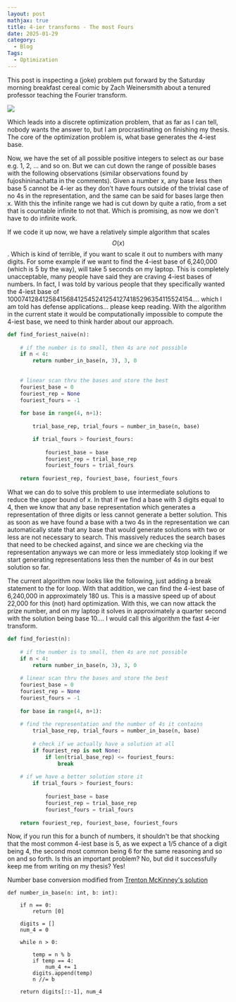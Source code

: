 ```yaml
---
layout: post
mathjax: true
title: 4-ier transforms - The most Fours 
date: 2025-01-29
category:
  - Blog
Tags:
  - Optimization
---
```


This post is inspecting a (joke) problem put forward by the Saturday morning breakfast cereal comic by Zach Weinersmith about a tenured professor teaching the Fourier transform.

![](https://www.smbc-comics.com/comics/20130201.gif)

Which leads into a discrete optimization problem, that as far as I can tell, nobody wants the answer to, but I am procrastinating on finishing my thesis. The core of the optimization problem is, what base generates the 4-iest base.

Now, we have the set of all possible positive integers to select as our base e.g. 1, 2, ... and so on. But we can cut down the range of possible bases with the following observations (similar observations found by fujoshininachatta in the comments). Given a number x, any base less then base 5 cannot be 4-ier as they don't have fours outside of the trivial case of no 4s in the representation, and the same can be said for bases large then x. With this the infinite range we had is cut down by quite a ratio, from a set that is countable infinite to not that. Which is promising, as now we don't have to do infinite work. 


If we code it up now, we have a relatively simple algorithm that scales $$O(x)$$. Which is kind of terrible, if you want to scale it out to numbers with many digits. For some example if we want to find the 4-iest base of 6,240,000 (which is 5 by the way), will take 5 seconds on my laptop. This is completely unacceptable, many people have said they are craving 4-iest bases of numbers. In fact, I was told by various people that they specifically wanted the 4-iest base of 10007412841258415684125452412541274185296354115524154.... which I am told has defense applications... please keep reading. With the algorithm in the current state it would be computationally impossible to compute the 4-iest base, we need to think harder about our approach.

```python
def find_foriest_naive(n):
    
    # if the number is to small, then 4s are not possible
    if n < 4:
        return number_in_base(n, 3), 3, 0 
    
    
    # linear scan thru the bases and store the best
    fouriest_base = 0
    fouriest_rep = None
    fouriest_fours = -1
    
    for base in range(4, n+1):
        
        trial_base_rep, trial_fours = number_in_base(n, base)

        if trial_fours > fouriest_fours:
            
            fouriest_base = base
            fouriest_rep = trial_base_rep
            fouriest_fours = trial_fours
    
    return fouriest_rep, fouriest_base, fouriest_fours
```

What we can do to solve this problem to use intermediate solutions to reduce the upper bound of $x$. In that if we find a base with 3 digits equal to 4, then we know that any base representation which generates a representation of three digits or less cannot generate a better solution. This as soon as we have found a base with a two 4s in the representation we can automatically state that any base that would generate solutions with two or less are not necessary to search. This massively reduces the search bases that need to be checked against, and since we are checking via the representation anyways we can more or less immediately stop looking if we start generating representations less then the number of 4s in our best solution so far.

The current algorithm now looks like the following, just adding a break statement to the for loop. With that addition, we can find the 4-iest base of 6,240,000 in approximately 180 us. This is a massive speed up of about 22,000 for this (not) hard optimization. With this, we can now attack the prize number, and on my laptop it solves in approximately a quarter second with the solution being base 10.... I would call this algorithm the fast 4-ier transform.

```python
def find_foriest(n):
    
    # if the number is to small, then 4s are not possible
    if n < 4:
        return number_in_base(n, 3), 3, 0 
    
    # linear scan thru the bases and store the best
    fouriest_base = 0
    fouriest_rep = None
    fouriest_fours = -1
    
    for base in range(4, n+1):
        
	# find the representation and the number of 4s it contains
        trial_base_rep, trial_fours = number_in_base(n, base)
        
        # check if we actually have a solution at all
        if fouriest_rep is not None:
            if len(trial_base_rep) <= fouriest_fours:
                break
        
	# if we have a better solution store it
        if trial_fours > fouriest_fours:
            
            fouriest_base = base
            fouriest_rep = trial_base_rep
            fouriest_fours = trial_fours
    
    return fouriest_rep, fouriest_base, fouriest_fours
```

Now, if you run this for a bunch of numbers, it shouldn't be that shocking that the most common 4-iest base is 5, as we expect a 1/5 chance of a digit being 4, the second most common being 6 for the same reasoning and so on and so forth. Is this an important problem? No, but did it successfully keep me from writing on my thesis? Yes! 


Number base conversion modified from [Trenton McKinney's solution](https://stackoverflow.com/questions/2267362/how-to-convert-an-integer-to-a-string-in-any-base)


```
def number_in_base(n: int, b: int):

    if n == 0:
        return [0]
    
    digits = []
    num_4 = 0
    
    while n > 0:
        
        temp = n % b
        if temp == 4:
            num_4 += 1
        digits.append(temp)
        n //= b
        
    return digits[::-1], num_4

```

